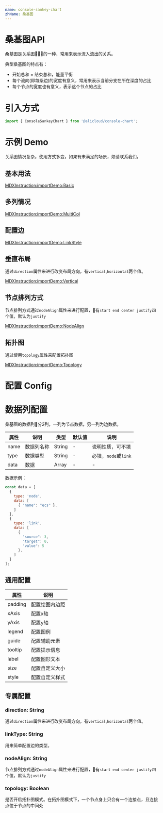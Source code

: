 ```yaml
---
name: console-sankey-chart
zhName: 桑基图
---
```


# 桑基图API

桑基图是关系图的一种，常用来表示流入流出的关系。

典型桑基图的特点有：

- 开始总和 = 结束总和，能量平衡
- 每个流向(即每条边)的宽度有意义，常用来表示当前分支在所在深度的占比
- 每个节点的宽度也有意义，表示这个节点的占比

# 引入方式

```javascript
import { ConsoleSankeyChart } from '@alicloud/console-chart';
```

# 示例 Demo

关系图情况复杂，使用方式多变，如果有未满足的场景，烦请联系我们。

## 基本用法

[MDXInstruction:importDemo:Basic](./demo/Basic.tsx)

## 多列情况

[MDXInstruction:importDemo:MultiCol](./demo/MultiCol.tsx)

## 配置边

[MDXInstruction:importDemo:LinkStyle](./demo/LinkStyle.tsx)

## 垂直布局
通过`direction`属性来进行改变布局方向，有`vertical`,`horizontal`两个值。

[MDXInstruction:importDemo:Vertical](./demo/Vertical.tsx)

## 节点排列方式
节点排列方式通过`nodeAlign`属性来进行配置，有`start end center justify`四个值，默认为`justify`

[MDXInstruction:importDemo:NodeAlign](./demo/NodeAlign.tsx)

## 拓扑图
通过使用`topology`属性来配置拓扑图

[MDXInstruction:importDemo:Topology](./demo/Topology.tsx)


# 配置 Config

# 数据列配置

桑基图的数据列分2列，一列为节点数据，另一列为边数据。

| 属性 | 说明 | 类型 | 默认值 | 说明 |
| --- | --- | --- | --- | --- |
| name | 数据列名称 | String | - | 说明性质，可不填 |
| type | 数据类型 | String | - | 必填，`node`或`link` |
| data | 数据 | Array | - | - |

数据示例：
```js
const data = [
  {
    type: 'node',
    data: [
      { "name": "ecs" },
    ]
  },
  {
    type: 'link',
    data: [
      {
        "source": 3,
        "target": 0,
        "value": 5
      },
    ]
  }
];
```

## 通用配置

| 属性 | 说明 |
| --- | --- |
| padding | 配置绘图内边距 |
| xAxis | 配置x轴 |
| yAxis | 配置y轴 |
| legend | 配置图例 |
| guide | 配置辅助元素 |
| tooltip | 配置提示信息 |
| label | 配置图形文本 |
| size | 配置自定义大小 |
| style | 配置自定义样式 |


## 专属配置

### direction: String
通过`direction`属性来进行改变布局方向，有`vertical`,`horizontal`两个值。

### linkType: String
用来简单配置边的类型。

### nodeAlign: String
节点排列方式通过`nodeAlign`属性来进行配置，有`start end center justify`四个值，默认为`justify`

### topology: Boolean
是否开启拓扑图模式。在拓扑图模式下，一个节点身上只会有一个连接点，且连接点位于节点的中间处